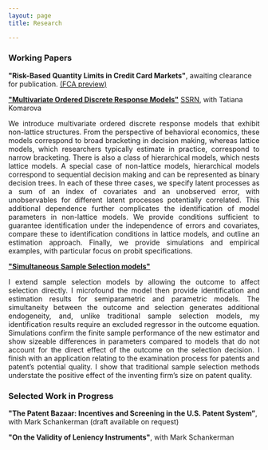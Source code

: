 ```yaml
---
layout: page
title: Research

---
```


### Working Papers

**"Risk-Based Quantity Limits in Credit Card Markets"**, awaiting clearance for publication. [(FCA preview)](https://www.fca.org.uk/publications/research/interest-rates-risk-based-credit-limits-uk-credit-card-market) <br>

[**"Multivariate Ordered Discrete Response Models"**](img/KM20220924.pdf) [SSRN](https://papers.ssrn.com/sol3/papers.cfm?abstract_id=4103429), with Tatiana Komarova
<p style='text-align: justify;'> <span style="font-size:1em;">  We introduce multivariate ordered discrete response models that exhibit non-lattice structures. From the perspective of behavioral economics, these models correspond to broad bracketing in decision making, whereas lattice models, which researchers typically estimate in practice, correspond to narrow bracketing. There is also a class of hierarchical models, which nests lattice models. A special case of non-lattice models, hierarchical models correspond to sequential decision making and can be represented as binary decision trees. In each of these three cases, we specify latent processes as a sum of an index of covariates and an unobserved error, with unobservables for different latent processes potentially correlated. This additional dependence further complicates the identification of model parameters in non-lattice models. We provide conditions sufficient to guarantee identification under the independence of errors and covariates, compare these to identification conditions in lattice models, and outline an estimation approach. Finally, we provide simulations and empirical examples, with particular focus on probit specifications.  </span> </p>

[**"Simultaneous Sample Selection models"**](img/sssm20220924.pdf) <br>
<p style='text-align: justify;'> <span style="font-size:1em;">  
I extend sample selection models by allowing the outcome to affect selection directly. I microfound the model then provide identification and estimation results for semiparametric and parametric models. The simultaneity between the outcome and selection generates additional endogeneity, and, unlike traditional sample selection models, my identification results require an excluded regressor in the outcome equation. Simulations confirm the finite sample performance of the new estimator and show sizeable differences in parameters compared to models that do not account for the direct effect of the outcome on the selection decision. I finish with an application relating to the examination process for patents and patent’s potential quality. I show that traditional sample selection methods understate the positive effect of the inventing firm’s size on patent quality.  </span> </p>

### Selected Work in Progress

**"The Patent Bazaar: Incentives and Screening in the U.S. Patent System”**, with Mark Schankerman (draft available on request) <br>

<p style='text-align: justify;'> <span style="font-size:1em;">  </span> </p>


**"On the Validity of Leniency Instruments"**, with Mark Schankerman
